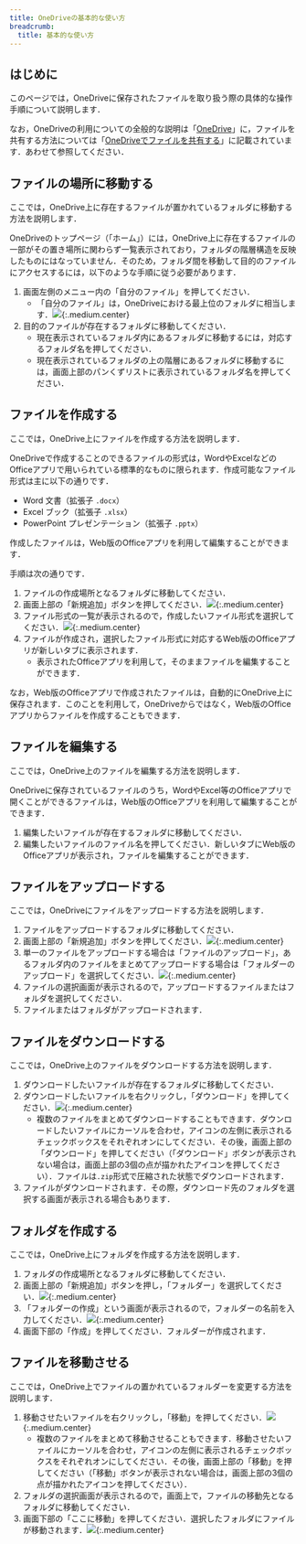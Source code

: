 ```yaml
---
title: OneDriveの基本的な使い方
breadcrumb:
  title: 基本的な使い方
---
```


## はじめに
このページでは，OneDriveに保存されたファイルを取り扱う際の具体的な操作手順について説明します．

なお，OneDriveの利用についての全般的な説明は「[OneDrive](.././)」に，ファイルを共有する方法については「[OneDriveでファイルを共有する](../share/)」に記載されています．あわせて参照してください．

<!-- 以降の手順を行うには，あらかじめUTokyo AccountでMicrosoftにサインインし，ブラウザ上でOneDriveを開いている必要があります．この作業が完了していない場合には，[OneDriveのページの「ブラウザ上でOneDriveを開く」](/microsoft/onedrive/#signin)を参照してください． -->

## ファイルの場所に移動する
ここでは，OneDrive上に存在するファイルが置かれているフォルダに移動する方法を説明します．

OneDriveのトップページ（「ホーム」）には，OneDrive上に存在するファイルの一部がその置き場所に関わらず一覧表示されており，フォルダの階層構造を反映したものにはなっていません．そのため，フォルダ間を移動して目的のファイルにアクセスするには，以下のような手順に従う必要があります．

1. 画面左側のメニュー内の「自分のファイル」を押してください．
    - 「自分のファイル」は，OneDriveにおける最上位のフォルダに相当します．![](img/basic-move-1.png){:.medium.center}
1. 目的のファイルが存在するフォルダに移動してください．
    - 現在表示されているフォルダ内にあるフォルダに移動するには，対応するフォルダ名を押してください．
    - 現在表示されているフォルダの上の階層にあるフォルダに移動するには，画面上部のパンくずリストに表示されているフォルダ名を押してください．


## ファイルを作成する
ここでは，OneDrive上にファイルを作成する方法を説明します．

OneDriveで作成することのできるファイルの形式は，WordやExcelなどのOfficeアプリで用いられている標準的なものに限られます．作成可能なファイル形式は主に以下の通りです．

- Word 文書（拡張子 `.docx`）
- Excel ブック（拡張子 `.xlsx`）
- PowerPoint プレゼンテーション（拡張子 `.pptx`）

作成したファイルは，Web版のOfficeアプリを利用して編集することができます．

手順は次の通りです．

1. ファイルの作成場所となるフォルダに移動してください．
1. 画面上部の「新規追加」ボタンを押してください．![](img/basic-add-1.png){:.medium.center}
1. ファイル形式の一覧が表示されるので，作成したいファイル形式を選択してください．![](img/basic-create-1.png){:.medium.center}
1. ファイルが作成され，選択したファイル形式に対応するWeb版のOfficeアプリが新しいタブに表示されます．
    - 表示されたOfficeアプリを利用して，そのままファイルを編集することができます．

なお，Web版のOfficeアプリで作成されたファイルは，自動的にOneDrive上に保存されます．このことを利用して，OneDriveからではなく，Web版のOfficeアプリからファイルを作成することもできます．

## ファイルを編集する
ここでは，OneDrive上のファイルを編集する方法を説明します．

OneDriveに保存されているファイルのうち，WordやExcel等のOfficeアプリで開くことができるファイルは，Web版のOfficeアプリを利用して編集することができます．

1. 編集したいファイルが存在するフォルダに移動してください．
1. 編集したいファイルのファイル名を押してください．新しいタブにWeb版のOfficeアプリが表示され，ファイルを編集することができます．

## ファイルをアップロードする
ここでは，OneDriveにファイルをアップロードする方法を説明します．

1. ファイルをアップロードするフォルダに移動してください．
1. 画面上部の「新規追加」ボタンを押してください．![](img/basic-add-1.png){:.medium.center}
1. 単一のファイルをアップロードする場合は「ファイルのアップロード」，あるフォルダ内のファイルをまとめてアップロードする場合は「フォルダーのアップロード」を選択してください．![](img/basic-upload-1.png){:.medium.center}
1. ファイルの選択画面が表示されるので，アップロードするファイルまたはフォルダを選択してください．
1. ファイルまたはフォルダがアップロードされます．

## ファイルをダウンロードする
ここでは，OneDrive上のファイルをダウンロードする方法を説明します．

1. ダウンロードしたいファイルが存在するフォルダに移動してください．
1. ダウンロードしたいファイルを右クリックし，「ダウンロード」を押してください．![](img/basic-download-1.png){:.medium.center}
    - 複数のファイルをまとめてダウンロードすることもできます．ダウンロードしたいファイルにカーソルを合わせ，アイコンの左側に表示されるチェックボックスをそれぞれオンにしてください．その後，画面上部の「ダウンロード」を押してください（「ダウンロード」ボタンが表示されない場合は，画面上部の3個の点が描かれたアイコンを押してください）．ファイルは`.zip`形式で圧縮された状態でダウンロードされます．
1. ファイルがダウンロードされます．その際，ダウンロード先のフォルダを選択する画面が表示される場合もあります．

## フォルダを作成する
ここでは，OneDrive上にフォルダを作成する方法を説明します．

1. フォルダの作成場所となるフォルダに移動してください．
1. 画面上部の「新規追加」ボタンを押し，「フォルダー」を選択してください．![](img/basic-create-folder-1.png){:.medium.center}
1. 「フォルダーの作成」という画面が表示されるので，フォルダーの名前を入力してください．![](img/basic-create-folder-2.png){:.medium.center}
1. 画面下部の「作成」を押してください．フォルダーが作成されます．

## ファイルを移動させる
ここでは，OneDrive上でファイルの置かれているフォルダーを変更する方法を説明します．

1. 移動させたいファイルを右クリックし，「移動」を押してください．![](img/basic-move-file-1.png){:.medium.center}
    - 複数のファイルをまとめて移動させることもできます．移動させたいファイルにカーソルを合わせ，アイコンの左側に表示されるチェックボックスをそれぞれオンにしてください．その後，画面上部の「移動」を押してください（「移動」ボタンが表示されない場合は，画面上部の3個の点が描かれたアイコンを押してください）．
1. フォルダの選択画面が表示されるので，画面上で，ファイルの移動先となるフォルダに移動してください．
1. 画面下部の「ここに移動」を押してください．選択したフォルダにファイルが移動されます．![](img/basic-move-file-2.png){:.medium.center}
